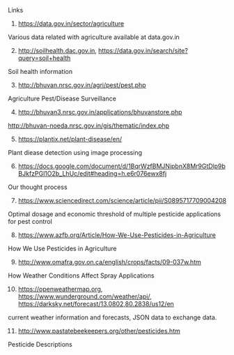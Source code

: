 Links

1) https://data.gov.in/sector/agriculture

Various data related with agriculture available at data.gov.in

2) http://soilhealth.dac.gov.in, https://data.gov.in/search/site?query=soil+health

Soil health information

3) http://bhuvan.nrsc.gov.in/agri/pest/pest.php

Agriculture Pest/Disease Surveillance

4) http://bhuvan3.nrsc.gov.in/applications/bhuvanstore.php

http://bhuvan-noeda.nrsc.gov.in/gis/thematic/index.php

5) https://plantix.net/plant-disease/en/

Plant diease detection using image processing

6) https://docs.google.com/document/d/1BqrWzfBMJNipbnX8Mr9GtDlp9bBJkfzPGl1O2b_LhUc/edit#heading=h.e6r076ewx8fj

Our thought process

7) https://www.sciencedirect.com/science/article/pii/S0895717709004208

Optimal dosage and economic threshold of multiple pesticide applications for pest control

8) https://www.azfb.org/Article/How-We-Use-Pesticides-in-Agriculture

How We Use Pesticides in Agriculture

9) http://www.omafra.gov.on.ca/english/crops/facts/09-037w.htm

How Weather Conditions Affect Spray Applications

10) https://openweathermap.org, https://www.wunderground.com/weather/api/, https://darksky.net/forecast/13.0802,80.2838/us12/en

current weather information and forecasts, JSON data to exchange data.

11) http://www.pastatebeekeepers.org/other/pesticides.htm

Pesticide Descriptions

